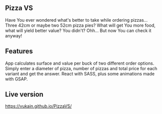 ## Pizza VS

Have You ever wondered what's better to take while ordering pizzas... Three 42cm or maybe two 52cm pizza pies?
What will get You more food, what will yield better value? You didn't? Ohh... But now You can check it anyway!

## Features

App calculates surface and value per buck of two different order options.
Simply enter a diameter of pizza, number of pizzas and total price for each variant and get the answer.
React with SASS, plus some animations made with GSAP.

## Live version
https://vukain.github.io/PizzaVS/
